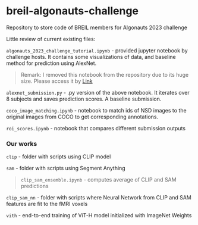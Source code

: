 # breil-algonauts-challenge
Repository to store code of BREIL members for Algonauts 2023 challenge

Little review of current existing files:

`algonauts_2023_challenge_tutorial.ipynb` - provided jupyter notebook by challenge hosts. It contains some visualizations of data, and baseline method for prediction using AlexNet.
> Remark: I removed this notebook from the repository due to its huge size. Please access it by [Link](https://colab.research.google.com/drive/1bLJGP3bAo_hAOwZPHpiSHKlt97X9xsUw?usp=share_link)

`alexnet_submission.py` - .py version of the above notebook. It iterates over 8 subjects and saves prediction scores. A baseline submission.

`coco_image_matching.ipynb` - notebook to match ids of NSD images to the original images from COCO to get corresponding annotations.

`roi_scores.ipynb` - notebook that compares different submission outputs

### Our works

`clip` - folder with scripts using CLIP model

`sam` - folder with scripts using Segment Anything

> `clip_sam_ensemble.ipynb` - computes average of CLIP and SAM predictions

`clip_sam_nn` - folder with scripts where Neural Network from CLIP and SAM features are fit to the fMRI voxels

`vith` - end-to-end training of ViT-H model initialized with ImageNet Weights

